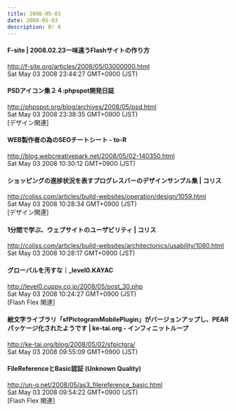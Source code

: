 ```yaml
---
title: 2008-05-03
date: 2008-05-03
description: B! 8
---
```


#### F-site | 2008.02.23一味違うFlashサイトの作り方
http://f-site.org/articles/2008/05/03000000.html<br>
Sat May 03 2008 23:44:27 GMT+0900 (JST)<br>


#### PSDアイコン集２４:phpspot開発日誌
http://phpspot.org/blog/archives/2008/05/psd.html<br>
Sat May 03 2008 23:38:35 GMT+0900 (JST)<br>
[デザイン関連]


#### WEB製作者の為のSEOチートシート - to-R
http://blog.webcreativepark.net/2008/05/02-140350.html<br>
Sat May 03 2008 10:30:12 GMT+0900 (JST)<br>


####   ショッピングの進捗状況を表すプログレスバーのデザインサンプル集 | コリス
http://coliss.com/articles/build-websites/operation/design/1059.html<br>
Sat May 03 2008 10:28:34 GMT+0900 (JST)<br>
[デザイン関連]


####   1分間で学ぶ、ウェブサイトのユーザビリティ | コリス
http://coliss.com/articles/build-websites/architectonics/usability/1060.html<br>
Sat May 03 2008 10:28:17 GMT+0900 (JST)<br>


#### グローバルを汚すな｜_level0.KAYAC
http://level0.cuppy.co.jp/2008/05/post_30.php<br>
Sat May 03 2008 10:24:27 GMT+0900 (JST)<br>
[Flash Flex 関連]


#### 絵文字ライブラリ「sfPictogramMobilePlugin」がバージョンアップし、PEARパッケージ化されたようです | ke-tai.org - インフィニットループ
http://ke-tai.org/blog/2008/05/02/sfpictgra/<br>
Sat May 03 2008 09:55:09 GMT+0900 (JST)<br>


#### FileReferenceとBasic認証 (Unknown Quality)
http://un-q.net/2008/05/as3_filereference_basic.html<br>
Sat May 03 2008 09:54:22 GMT+0900 (JST)<br>
[Flash Flex 関連]


